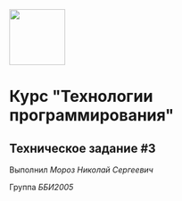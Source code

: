 <img src="https://www.rst-invent.ru/wp-content/uploads/2019/10/RP_VShJe.jpg" height="100">

# Курс "Технологии программирования"
## Техническое задание #3
Выполнил *Мороз Николай Сергеевич*

Группа *ББИ2005*
